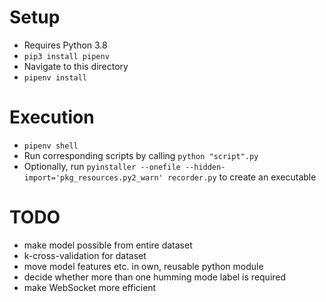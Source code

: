 # Setup
- Requires Python 3.8
- `pip3 install pipenv`
- Navigate to this directory
- `pipenv install`

# Execution
- `pipenv shell`
- Run corresponding scripts by calling `python "script".py`
- Optionally, run `pyinstaller --onefile --hidden-import='pkg_resources.py2_warn' recorder.py` to create an executable

# TODO
- make model possible from entire dataset
- k-cross-validation for dataset
- move model features etc. in own, reusable python module
- decide whether more than one humming mode label is required
- make WebSocket more efficient